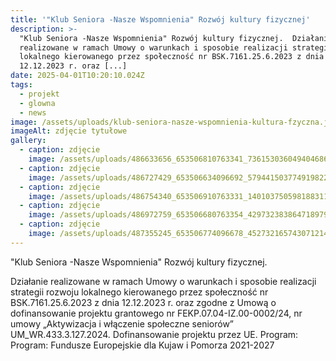 ```yaml
---
title: '"Klub Seniora -Nasze Wspomnienia" Rozwój kultury fizycznej'
description: >-
  "Klub Seniora -Nasze Wspomnienia" Rozwój kultury fizycznej.  Działanie
  realizowane w ramach Umowy o warunkach i sposobie realizacji strategii rozwoju
  lokalnego kierowanego przez społeczność nr BSK.7161.25.6.2023 z dnia
  12.12.2023 r. oraz [...]
date: 2025-04-01T10:20:10.024Z
tags:
  - projekt
  - glowna
  - news
image: /assets/uploads/klub-seniora-nasze-wspomnienia-kultura-fzyczna.jpg
imageAlt: zdjęcie tytułowe
gallery:
  - caption: zdjęcie
    image: /assets/uploads/486633656_653506810763341_7361530360494046867_n.jpg
  - caption: zdjęcie
    image: /assets/uploads/486727429_653506634096692_5794415037749198221_n.jpg
  - caption: zdjęcie
    image: /assets/uploads/486754340_653506910763331_1401037505981883116_n.jpg
  - caption: zdjęcie
    image: /assets/uploads/486972759_653506680763354_4297323838647189797_n.jpg
  - caption: zdjęcie
    image: /assets/uploads/487355245_653506774096678_4527321657430712147_n.jpg
---
```

"Klub Seniora -Nasze Wspomnienia" Rozwój kultury fizycznej.

Działanie realizowane w ramach Umowy o warunkach i sposobie realizacji strategii rozwoju lokalnego kierowanego przez społeczność nr BSK.7161.25.6.2023 z dnia 12.12.2023 r. oraz zgodne z Umową o dofinansowanie projektu grantowego nr FEKP.07.04-IZ.00-0002/24, nr umowy „Aktywizacja i włączenie społeczne seniorów” UM_WR.433.3.127.2024. Dofinansowanie projektu przez UE. Program: Program: Fundusze Europejskie dla Kujaw i Pomorza 2021-2027
